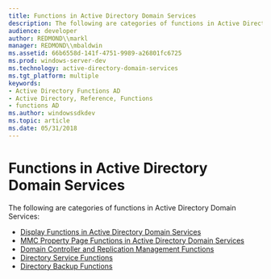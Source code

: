 ```yaml
---
title: Functions in Active Directory Domain Services
description: The following are categories of functions in Active Directory Domain Services.
audience: developer
author: REDMOND\\markl
manager: REDMOND\\mbaldwin
ms.assetid: 66b6558d-141f-4751-9989-a26801fc6725
ms.prod: windows-server-dev
ms.technology: active-directory-domain-services
ms.tgt_platform: multiple
keywords:
- Active Directory Functions AD
- Active Directory, Reference, Functions
- functions AD
ms.author: windowssdkdev
ms.topic: article
ms.date: 05/31/2018
---
```


# Functions in Active Directory Domain Services

The following are categories of functions in Active Directory Domain Services:

-   [Display Functions in Active Directory Domain Services](display-functions-in-active-directory-domain-services.md)
-   [MMC Property Page Functions in Active Directory Domain Services](mmc-property-page-functions-in-active-directory-domain-services.md)
-   [Domain Controller and Replication Management Functions](dc-and-replication-management-functions.md)
-   [Directory Service Functions](directory-service-functions.md)
-   [Directory Backup Functions](directory-backup-functions.md)

 

 




